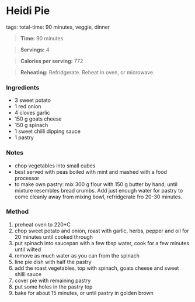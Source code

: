 # Heidi Pie
tags: total-time: 90 minutes, veggie, dinner

> **Time:**  90 minutes

> **Servings:** 4 

> **Calories per serving:** 772

> **Reheating:** Refridgerate. Reheat in oven, or microwave.

### Ingredients

* 3 sweet potato
* 1 red onion
* 4 cloves garlic
* 150 g goats cheese
* 150 g spinach
* 1 sweet chilli dipping sauce
* 1 pastry

### Notes

* chop vegetables into small cubes 
* best served with peas boiled with mint and mashed with a food processor
* to make own pastry: mix 300 g flour with 150 g butter by hand, until mixture resembles bread crumbs. Add just enough water for pastry to come cleanly away from mixing bowl, refridgerate fro 20-30 minutes.

### Method

1. preheat oven to 220*C
2. chop sweet potato and onion, roast with garlic, herbs, pepper and oil for 20 minutes until cooked through
3. put spinach into saucepan with a few tbsp water, cook for a few minutes until wilted
4. remove as much water as you can from the spinach 
5. line pie dish with half the pastry
6. add the roast vegetables, top with spinach, goats cheese and sweet shilli sauce
7. cover pie with remaining pastry
8. put some holes in the pastry top
9. bake for about 15 minutes, or until pastry in golden brown
